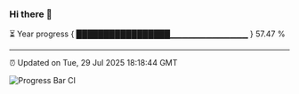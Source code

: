 ### Hi there 👋

⏳ Year progress { █████████████████▁▁▁▁▁▁▁▁▁▁▁▁▁ } 57.47 %

---

⏰ Updated on Tue, 29 Jul 2025 18:18:44 GMT

![Progress Bar CI](https://github.com/Shyam-Makwana/GitHub-Actions-Demo/workflows/Progress%20Bar%20CI/badge.svg)
